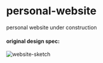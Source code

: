 # personal-website
<!-- /* FIXME */ --> personal website under construction

#### original design spec:
![website-sketch](/assets/PXL_20231014_201353849.MP~2.jpg)

